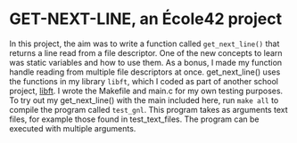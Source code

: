 # GET-NEXT-LINE, an École42 project
In this project, the aim was to write a function called `get_next_line()` that returns a line read from a file descriptor. One of the new concepts to learn was static variables and how to use them. As a bonus, I made my function handle reading from multiple file descriptors at once. get_next_line() uses the functions in my library `libft`, which I coded as part of another school project, [libft](https://github.com/krsalmi/libft).
I wrote the Makefile and main.c for my own testing purposes. To try out my get_next_line() with the main included here, run `make all` to compile the program called `test_gnl`. This program takes as arguments text files, for example those found in test_text_files. The program can be executed with multiple arguments.